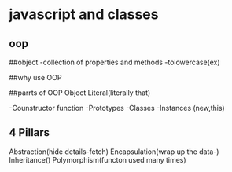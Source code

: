 # javascript and classes

## oop

##object
-collection of properties and methods
-tolowercase(ex)

##why use OOP

##parrts of OOP
Object Literal(literally that)

-Counstructor function
-Prototypes
-Classes
-Instances (new,this)

## 4 Pillars
Abstraction(hide details-fetch)
Encapsulation(wrap up the data-)
Inheritance()
Polymorphism(functon used many times)

